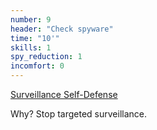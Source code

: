 ```yaml
---
number: 9
header: "Check spyware"
time: "10'"
skills: 1
spy_reduction: 1
incomfort: 0
---
```

[Surveillance Self-Defense](https://ssd.eff.org/en)

Why? Stop targeted surveillance.
                  
